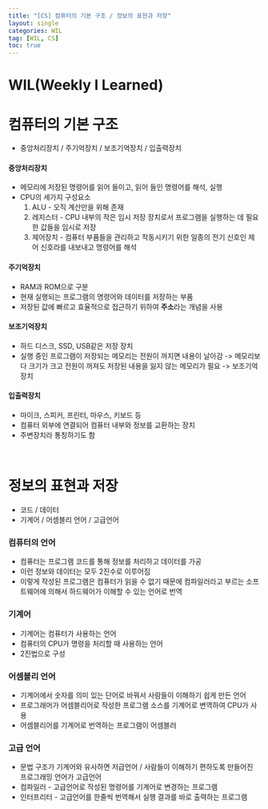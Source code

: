 ```yaml
---
title: "[CS] 컴퓨터의 기본 구조 / 정보의 표현과 저장"
layout: single
categories: WIL
tag: [WIL, CS]
toc: true
---
```


# WIL(Weekly I Learned)

# 컴퓨터의 기본 구조

* 중앙처리장치 / 주기억장치 / 보조기억장치 / 입출력장치
#### 중앙처리장치
* 메모리에 저장된 명령어를 읽어 들이고, 읽어 들인 명령어를 해석, 실행
* CPU의 세가지 구성요소
    1. ALU - 오직 계산만을 위해 존재
    2. 레지스터 - CPU 내부의 작은 임시 저장 장치로서 프로그램을 실행하는 데 필요한 값들을 임시로 저장
    3. 제어장치 - 컴퓨터 부품들을 관리하고 작동시키기 위한 일종의 전기 신호인 제어 신호라를 내보내고 명령어를 해석

#### 주기억장치
* RAM과 ROM으로 구분
* 현재 실행되는 프로그램의 명령어와 데이터를 저장하는 부품
* 저장된 값에 빠르고 효율적으로 접근하기 위하여 **주소**라는 개념을 사용

#### 보조기억장치
* 하드 디스크, SSD, USB같은 저장 장치
* 실행 중인 프로그램이 저장되는 메모리는 전원이 꺼지면 내용이 날아감 -> 메모리보다 크기가 크고 전원이 꺼져도 저장된 내용을 잃지 않는 메모리가 필요 -> 보조기억장치

#### 입출력장치
* 마이크, 스피커, 프린터, 마우스, 키보드 등
* 컴퓨터 외부에 연결되어 컴퓨터 내부와 정보를 교환하는 장치
* 주변장치라 통칭하기도 함

<br>

# 정보의 표현과 저장 

* 코드 / 데이터
* 기계어 / 어셈블리 언어 / 고급언어
### 컴퓨터의 언어
* 컴퓨터는 프로그램 코드를 통해 정보를 처리하고 데이터를 가공
* 이런 정보와 데이터는 모두 2진수로 이루어짐
* 이렇게 작성된 프로그램은 컴퓨터가 읽을 수 없기 때문에 컴파일러라고 부르는 소프트웨어에 의해서 하드웨어가 이해할 수 있는 언어로 번역

### 기계어
* 기계어는 컴퓨터가 사용하는 언어
* 컴퓨터의 CPU가 명령을 처리할 때 사용하는 언어
* 2진법으로 구성

### 어셈블리 언어
* 기계어에서 숫자를 의미 있는 단어로 바꿔서 사람들이 이해하기 쉽게 만든 언어
* 프로그래머가 어셈블리어로 작성한 프로그램 소스를 기계어로 변역하여 CPU가 사용
* 어셈블리어를 기계어로 번역하는 프로그램이 어셈블러

### 고급 언어
* 문법 구조가 기계어와 유사하면 저급언어 / 사람들이 이해하기 편하도록 만들어진 프로그래밍 언어가 고급언어
* 컴파일러 - 고급언어로 작성된 명령어를 기계어로 변경하는 프로그램
* 인터프리터 - 고급언어를 한줄씩 번역해서 실행 결과를 바로 출력하는 프로그램
